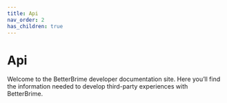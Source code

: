 ```yaml
---
title: Api
nav_order: 2
has_children: true
---
```


# Api

Welcome to the BetterBrime developer documentation site. Here you’ll find the information needed to develop third-party experiences with BetterBrime.
